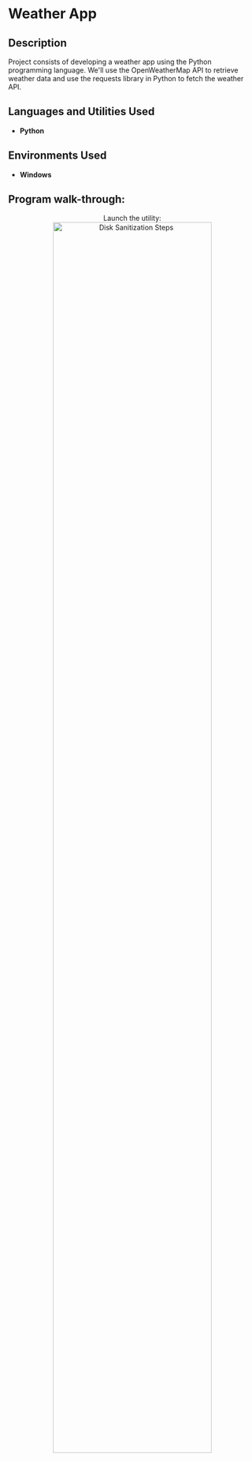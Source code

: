 <h1>Weather App </h1>

<h2>Description</h2>
Project consists of developing a weather app using the Python programming language. We'll use the OpenWeatherMap API to retrieve weather data and use the requests library in Python to fetch the weather API.
<br />


<h2>Languages and Utilities Used</h2>

- <b>Python</b> 


<h2>Environments Used </h2>

- <b>Windows</b> 

<h2>Program walk-through:</h2>

<p align="center">
Launch the utility: <br/>
<img src="https://i.imgur.com/62TgaWL.png" height="80%" width="80%" alt="Disk Sanitization Steps"/>
<br />
</p>

<!--
 ```diff
- text in red
+ text in green
! text in orange
# text in gray
@@ text in purple (and bold)@@
```
--!>
